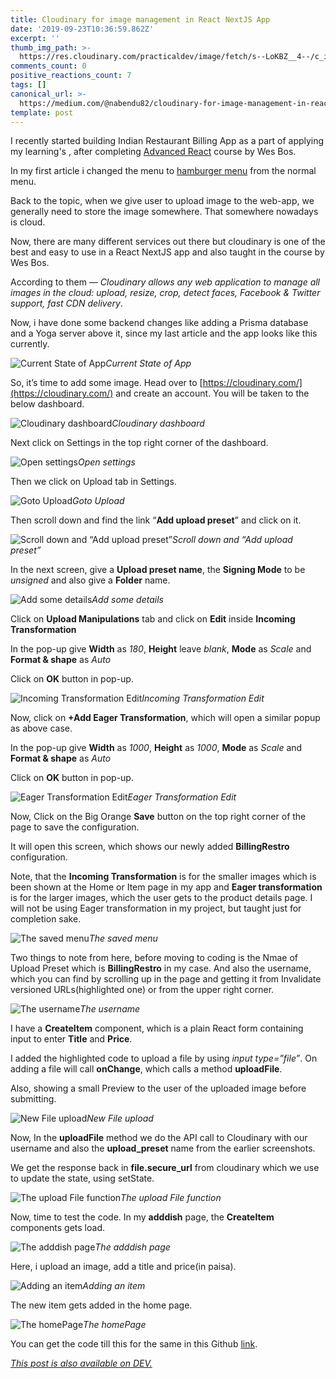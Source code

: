 ```yaml
---
title: Cloudinary for image management in React NextJS App
date: '2019-09-23T10:36:59.862Z'
excerpt: ''
thumb_img_path: >-
  https://res.cloudinary.com/practicaldev/image/fetch/s--LoKBZ__4--/c_imagga_scale,f_auto,fl_progressive,h_420,q_auto,w_1000/https://res.cloudinary.com/practicaldev/image/fetch/s--Diy7kVAW--/c_imagga_scale%2Cf_auto%2Cfl_progressive%2Ch_420%2Cq_auto%2Cw_1000/https://thepracticaldev.s3.amazonaws.com/i/noiar140c0ja5vmu6g3a.jpeg
comments_count: 0
positive_reactions_count: 7
tags: []
canonical_url: >-
  https://medium.com/@nabendu82/cloudinary-for-image-management-in-react-nextjs-app-9f93751706db
template: post
---
```

I recently started building Indian Restaurant Billing App as a part of applying my learning's , after completing [Advanced React](https://advancedreact.com/) course by Wes Bos.

In my first article i changed the menu to [hamburger menu](https://dev.to/nabendu82/creating-a-hamburger-menu-in-react-nextjs-app-1hpb) from the normal menu.

Back to the topic, when we give user to upload image to the web-app, we generally need to store the image somewhere. That somewhere nowadays is cloud.

Now, there are many different services out there but cloudinary is one of the best and easy to use in a React NextJS app and also taught in the course by Wes Bos.

According to them — *Cloudinary allows any web application to manage all images in the cloud: upload, resize, crop, detect faces, Facebook & Twitter support, fast CDN delivery*.

Now, i have done some backend changes like adding a Prisma database and a Yoga server above it, since my last article and the app looks like this currently.

![Current State of App](https://cdn-images-1.medium.com/max/2876/1*ZdR7Jq9W3XdBunLzaut9dA.png)*Current State of App*

So, it’s time to add some image. Head over to [https://cloudinary.com/](https://cloudinary.com/) and create an account. You will be taken to the below dashboard.

![Cloudinary dashboard](https://cdn-images-1.medium.com/max/2880/1*ZYhQpvwJ4podNLrIlbSKcA.png)*Cloudinary dashboard*

Next click on Settings in the top right corner of the dashboard.

![Open settings](https://cdn-images-1.medium.com/max/2880/1*netkC5sPdYxYWNVWZYFvWg.png)*Open settings*

Then we click on Upload tab in Settings.

![Goto Upload](https://cdn-images-1.medium.com/max/2880/1*ZscrVzK8c7Gp2lEbKoLA8A.png)*Goto Upload*

Then scroll down and find the link “**Add upload preset**” and click on it.

![Scroll down and “Add upload preset”](https://cdn-images-1.medium.com/max/2176/1*yEVoVZ7sVoRqpcQiMjPujg.png)*Scroll down and “Add upload preset”*

In the next screen, give a **Upload preset name**, the **Signing Mode** to be *unsigned* and also give a **Folder** name.

![Add some details](https://cdn-images-1.medium.com/max/2352/1*addGOxr-5zpj5cyZfbg7DQ.png)*Add some details*

Click on **Upload Manipulations** tab and click on **Edit** inside **Incoming Transformation**

In the pop-up give **Width** as *180*, **Height** leave *blank*, **Mode** as *Scale* and **Format & shape** as *Auto*

Click on **OK** button in pop-up.

![Incoming Transformation Edit](https://cdn-images-1.medium.com/max/2288/1*2R8o0nibWbw__kgJ5gG3gQ.png)*Incoming Transformation Edit*

Now, click on **+Add Eager Transformation**, which will open a similar popup as above case.

In the pop-up give **Width** as *1000*, **Height** as *1000*, **Mode** as *Scale* and **Format & shape** as *Auto*

Click on **OK** button in pop-up.

![Eager Transformation Edit](https://cdn-images-1.medium.com/max/2168/1*GhLGaIv36wQRFkrJ8-_cwg.png)*Eager Transformation Edit*

Now, Click on the Big Orange **Save** button on the top right corner of the page to save the configuration.

It will open this screen, which shows our newly added **BillingRestro** configuration.

Note, that the **Incoming Transformation** is for the smaller images which is been shown at the Home or Item page in my app and **Eager transformation** is for the larger images, which the user gets to the product details page. I will not be using Eager transformation in my project, but taught just for completion sake.

![The saved menu](https://cdn-images-1.medium.com/max/2876/1*n8OwztiVvx22oOOccFHSSg.png)*The saved menu*

Two things to note from here, before moving to coding is the Nmae of Upload Preset which is **BillingRestro** in my case. And also the username, which you can find by scrolling up in the page and getting it from Invalidate versioned URLs(highlighted one) or from the upper right corner.

![The username](https://cdn-images-1.medium.com/max/2000/1*nxguSeiEEJZmzx1zrH_Ukg.png)*The username*

I have a **CreateItem** component, which is a plain React form containing input to enter **Title** and **Price**.

I added the highlighted code to upload a file by using *input type=”file”*. On adding a file will call **onChange**, which calls a method **uploadFile**.

Also, showing a small Preview to the user of the uploaded image before submitting.

![New File upload](https://cdn-images-1.medium.com/max/2880/1*BqqrT8hs-qyORrCe2JbPzA.png)*New File upload*

Now, In the **uploadFile** method we do the API call to Cloudinary with our username and also the **upload_preset** name from the earlier screenshots.

We get the response back in **file.secure_url** from cloudinary which we use to update the state, using setState.

![The upload File function](https://cdn-images-1.medium.com/max/2880/1*b3XCQtCjd1fW5QPwPgdnCg.png)*The upload File function*

Now, time to test the code. In my **adddish** page, the **CreateItem** components gets load.

![The adddish page](https://cdn-images-1.medium.com/max/2880/1*a8hlam-wEKfbNxBQRG3nCg.png)*The adddish page*

Here, i upload an image, add a title and price(in paisa).

![Adding an item](https://cdn-images-1.medium.com/max/2880/1*cWfckqE_6lvCsIhwX3OOlA.png)*Adding an item*

The new item gets added in the home page.

![The homePage](https://cdn-images-1.medium.com/max/2880/1*jIcmPuuy2ZjlBJRHJVML0Q.png)*The homePage*

You can get the code till this for the same in this Github [link](https://github.com/nabendu82/BillingRestro).


*[This post is also available on DEV.](https://dev.to/nabendu82/cloudinary-for-image-management-in-react-nextjs-app-5f7)*


<script>
const parent = document.getElementsByTagName('head')[0];
const script = document.createElement('script');
script.type = 'text/javascript';
script.src = 'https://cdnjs.cloudflare.com/ajax/libs/iframe-resizer/4.1.1/iframeResizer.min.js';
script.charset = 'utf-8';
script.onload = function() {
    window.iFrameResize({}, '.liquidTag');
};
parent.appendChild(script);
</script>    
